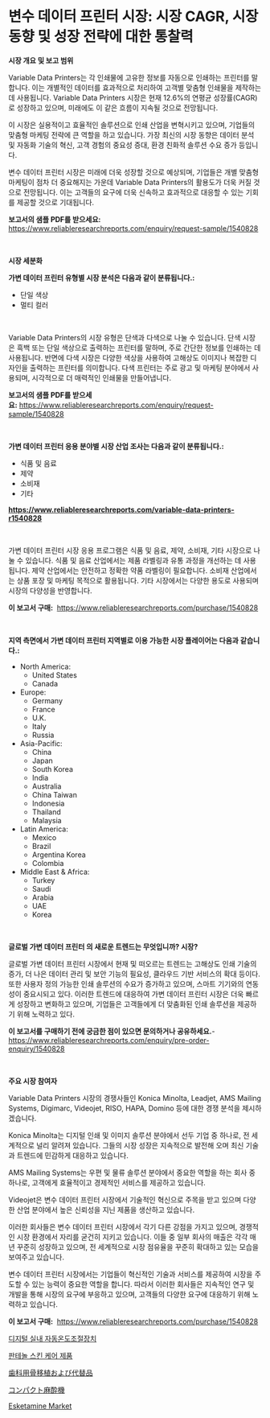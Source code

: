 <p><h1>변수 데이터 프린터 시장: 시장 CAGR, 시장 동향 및 성장 전략에 대한 통찰력</h1></p><p><strong>시장 개요 및 보고 범위</strong></p>
<p><p>Variable Data Printers는 각 인쇄물에 고유한 정보를 자동으로 인쇄하는 프린터를 말합니다. 이는 개별적인 데이터를 효과적으로 처리하여 고객별 맞춤형 인쇄물을 제작하는 데 사용됩니다. Variable Data Printers 시장은 현재 12.6%의 연평균 성장률(CAGR)로 성장하고 있으며, 미래에도 이 같은 흐름이 지속될 것으로 전망됩니다.</p><p>이 시장은 실용적이고 효율적인 솔루션으로 인쇄 산업을 변혁시키고 있으며, 기업들의 맞춤형 마케팅 전략에 큰 역할을 하고 있습니다. 가장 최신의 시장 동향은 데이터 분석 및 자동화 기술의 혁신, 고객 경험의 중요성 증대, 환경 친화적 솔루션 수요 증가 등입니다.</p><p>변수 데이터 프린터 시장은 미래에 더욱 성장할 것으로 예상되며, 기업들은 개별 맞춤형 마케팅이 점차 더 중요해지는 가운데 Variable Data Printers의 활용도가 더욱 커질 것으로 전망됩니다. 이는 고객들의 요구에 더욱 신속하고 효과적으로 대응할 수 있는 기회를 제공할 것으로 기대됩니다.</p></p>
<p><strong>보고서의 샘플 PDF를 받으세요:</strong> <a href="https://www.reliableresearchreports.com/enquiry/request-sample/1540828">https://www.reliableresearchreports.com/enquiry/request-sample/1540828</a></p>
<p>&nbsp;</p>
<p><strong>시장 세분화</strong></p>
<p><strong>가변 데이터 프린터 유형별 시장 분석은 다음과 같이 분류됩니다.:</strong></p>
<p><ul><li>단일 색상</li><li>멀티 컬러</li></ul></p>
<p>&nbsp;</p>
<p><p>Variable Data Printers의 시장 유형은 단색과 다색으로 나눌 수 있습니다. 단색 시장은 흑백 또는 단일 색상으로 출력하는 프린터를 말하며, 주로 간단한 정보를 인쇄하는 데 사용됩니다. 반면에 다색 시장은 다양한 색상을 사용하여 고해상도 이미지나 복잡한 디자인을 출력하는 프린터를 의미합니다. 다색 프린터는 주로 광고 및 마케팅 분야에서 사용되며, 시각적으로 더 매력적인 인쇄물을 만들어냅니다.</p></p>
<p><strong>보고서의 샘플 PDF를 받으세요:</strong>&nbsp;<a href="https://www.reliableresearchreports.com/enquiry/request-sample/1540828">https://www.reliableresearchreports.com/enquiry/request-sample/1540828</a></p>
<p>&nbsp;</p>
<p><strong> 가변 데이터 프린터 응용 분야별 시장 산업 조사는 다음과 같이 분류됩니다.:</strong></p>
<p><ul><li>식품 및 음료</li><li>제약</li><li>소비재</li><li>기타</li></ul></p>
<p><strong><a href="https://www.reliableresearchreports.com/variable-data-printers-r1540828">https://www.reliableresearchreports.com/variable-data-printers-r1540828</a></strong></p>
<p>&nbsp;</p>
<p><p>가변 데이터 프린터 시장 응용 프로그램은 식품 및 음료, 제약, 소비재, 기타 시장으로 나눌 수 있습니다. 식품 및 음료 산업에서는 제품 라벨링과 유통 과정을 개선하는 데 사용됩니다. 제약 산업에서는 안전하고 정확한 약품 라벨링이 필요합니다. 소비재 산업에서는 상품 포장 및 마케팅 목적으로 활용됩니다. 기타 시장에서는 다양한 용도로 사용되며 시장의 다양성을 반영합니다.</p></p>
<p><strong>이 보고서 구매:</strong>&nbsp; <a href="https://www.reliableresearchreports.com/purchase/1540828">https://www.reliableresearchreports.com/purchase/1540828</a></p>
<p>&nbsp;</p>
<p><strong>지역 측면에서 가변 데이터 프린터 지역별로 이용 가능한 시장 플레이어는 다음과 같습니다.:</strong></p>
<p><ul>
    <li>
        North America:
        <ul>
            <li>United States</li>
            <li>Canada</li>
        </ul>
    </li>
    <li>
        Europe:
        <ul>
            <li>Germany</li>
            <li>France</li>
            <li>U.K.</li>
            <li>Italy</li>
            <li>Russia</li>
        </ul>
    </li>
    <li>
        Asia-Pacific:
        <ul>
            <li>China</li>
            <li>Japan</li>
            <li>South Korea</li>
            <li>India</li>
            <li>Australia</li>
            <li>China Taiwan</li>
            <li>Indonesia</li>
            <li>Thailand</li>
            <li>Malaysia</li>
        </ul>
    </li>
    <li>
        Latin America:
        <ul>
            <li>Mexico</li>
            <li>Brazil</li>
            <li>Argentina Korea</li>
            <li>Colombia</li>
        </ul>
    </li>
    <li>
        Middle East & Africa:
        <ul>
            <li>Turkey</li>
            <li>Saudi</li>
            <li>Arabia</li>
            <li>UAE</li>
            <li>Korea</li>
        </ul>
    </li>
    </ul></p>
<p>&nbsp;</p>
<p><strong>글로벌 가변 데이터 프린터 의 새로운 트렌드는 무엇입니까? 시장?</strong></p>
<p><p>글로벌 가변 데이터 프린터 시장에서 현재 및 떠오르는 트렌드는 고해상도 인쇄 기술의 증가, 더 나은 데이터 관리 및 보안 기능의 필요성, 클라우드 기반 서비스의 확대 등이다. 또한 사용자 정의 가능한 인쇄 솔루션의 수요가 증가하고 있으며, 스마트 기기와의 연동성이 중요시되고 있다. 이러한 트렌드에 대응하여 가변 데이터 프린터 시장은 더욱 빠르게 성장하고 변화하고 있으며, 기업들은 고객들에게 더 맞춤화된 인쇄 솔루션을 제공하기 위해 노력하고 있다.</p></p>
<p><strong>이 보고서를 구매하기 전에 궁금한 점이 있으면 문의하거나 공유하세요.</strong>- <a href="https://www.reliableresearchreports.com/enquiry/pre-order-enquiry/1540828">https://www.reliableresearchreports.com/enquiry/pre-order-enquiry/1540828</a></p>
<p>&nbsp;</p>
<p><strong>주요 시장 참여자</strong></p>
<p><p>Variable Data Printers 시장의 경쟁사들인 Konica Minolta, Leadjet, AMS Mailing Systems, Digimarc, Videojet, RISO, HAPA, Domino 등에 대한 경쟁 분석을 제시하겠습니다.</p><p>Konica Minolta는 디지털 인쇄 및 이미지 솔루션 분야에서 선두 기업 중 하나로, 전 세계적으로 널리 알려져 있습니다. 그들의 시장 성장은 지속적으로 발전해 오며 최신 기술과 트렌드에 민감하게 대응하고 있습니다.</p><p>AMS Mailing Systems는 우편 및 물류 솔루션 분야에서 중요한 역할을 하는 회사 중 하나로, 고객에게 효율적이고 경제적인 서비스를 제공하고 있습니다.</p><p>Videojet은 변수 데이터 프린터 시장에서 기술적인 혁신으로 주목을 받고 있으며 다양한 산업 분야에서 높은 신뢰성을 지닌 제품을 생산하고 있습니다.</p><p>이러한 회사들은 변수 데이터 프린터 시장에서 각기 다른 강점을 가지고 있으며, 경쟁적인 시장 환경에서 자리를 굳건히 지키고 있습니다. 이들 중 일부 회사의 매출은 각각 매년 꾸준히 성장하고 있으며, 전 세계적으로 시장 점유율을 꾸준히 확대하고 있는 모습을 보여주고 있습니다.</p><p>변수 데이터 프린터 시장에서는 기업들이 혁신적인 기술과 서비스를 제공하여 시장을 주도할 수 있는 능력이 중요한 역할을 합니다. 따라서 이러한 회사들은 지속적인 연구 및 개발을 통해 시장의 요구에 부응하고 있으며, 고객들의 다양한 요구에 대응하기 위해 노력하고 있습니다.</p></p>
<p><strong>이 보고서 구매:</strong>&nbsp;&nbsp;<a href="https://www.reliableresearchreports.com/purchase/1540828">https://www.reliableresearchreports.com/purchase/1540828</a></p>
<p><p><a href="https://medium.com/@stanleylyittle554467/%EB%94%94%EC%A7%80%ED%84%B8-%EB%A3%B8-%EC%98%A8%EB%8F%84-%EC%A1%B0%EC%A0%88%EA%B8%B0-%EC%8B%9C%EC%9E%A5-%ED%86%B5%EC%B0%B0-%EC%8B%9C%EC%9E%A5-%EB%8F%99%ED%96%A5-%EC%84%B1%EC%9E%A5-2024%EB%85%84%EB%B6%80%ED%84%B0-2031%EB%85%84%EA%B9%8C%EC%A7%80-%EC%98%88%EC%B8%A1%EB%90%9C-%EA%B2%83-278e73a72be4">디지털 실내 자동온도조절장치</a></p><p><a href="https://github.com/rcabello548/Market-Research-Report-List-1/blob/main/859743456321.md">판테놀 스킨 케어 제품</a></p><p><a href="https://github.com/zjkmgcs938405/Market-Research-Report-List-2/blob/main/220186858687.md">歯科用骨移植および代替品</a></p><p><a href="https://github.com/roulaayoub-saad/Market-Research-Report-List-1/blob/main/456697158688.md">コンパクト麻酔機</a></p><p><a href="https://github.com/luckyshygirl/Market-Research-Report-List-4/blob/main/esketamine-market.md">Esketamine Market</a></p></p>